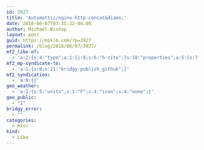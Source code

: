```yaml
---
id: 3927
title: 'Automattic/nginx-http-concat&diams;'
date: 2018-06-07T03:35:32-04:00
author: Michael Bishop
layout: post
guid: https://miklb.com/?p=3927
permalink: /blog/2018/06/07/3927/
mf2_like-of:
  - 'a:2:{s:4:"type";a:1:{i:0;s:6:"h-cite";}s:10:"properties";a:5:{s:7:"summary";a:1:{i:0;s:134:"nginx-http-concat - WordPress plugin to perform CSS and Javascript concatenation of individual script files into one resource request.";}s:4:"name";a:1:{i:0;s:28:"Automattic/nginx-http-concat";}s:3:"url";a:1:{i:0;s:47:"https://github.com/Automattic/nginx-http-concat";}s:11:"publication";a:1:{i:0;s:6:"GitHub";}s:8:"featured";a:1:{i:0;s:61:"https://avatars0.githubusercontent.com/u/887802?s=400&amp;v=4";}}}'
mf2_mp-syndicate-to:
  - 'a:1:{i:0;s:21:"bridgy-publish_github";}'
mf2_syndication:
  - 'a:0:{}'
geo_weather:
  - 'a:2:{s:5:"units";s:1:"F";s:4:"icon";s:4:"none";}'
geo_public:
  - "1"
bridgy_error:
  - ""
categories:
  - misc
kind:
  - Like
---
```

